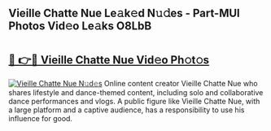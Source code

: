 ## Vieille Chatte Nue Le𝚊k𝚎d N𝚞𝚍es - Part-MUl Photos Vid𝚎o Le𝚊ks O8LbB

# <h2><a href="http://fb34knx.evod.top/?m=Vieille+Chatte+Nue">🔗 👉🔴 Vieille Chatte Nue Vid𝚎o Ph𝚘t𝚘s</a></h2>

[![Vieille Chatte Nue N𝚞d𝚎s](https://i.imgur.com/8V9OHl7.gif)](http://fb34knx.evod.top/?m=Vieille+Chatte+Nue)
Online content creator Vieille Chatte Nue who shares lifestyle and dance-themed content, including solo and collaborative dance performances and vlogs. A public figure like Vieille Chatte Nue, with a large platform and a captive audience, has a responsibility to use his influence for good. 
